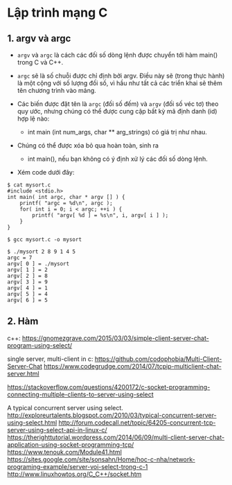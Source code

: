 # Lập trình mạng C

## 1. argv và argc


- `argv` và `argc` là cách các đối số dòng lệnh được chuyển tới hàm main() trong C và C++.
- `argc` sẽ là số chuỗi được chỉ định bởi argv. Điều này sẽ (trong thực hành) là một cộng với số
lượng đối số, vì hầu như tất cả các triển khai sẽ thêm tên chương trình vào mảng.
- Các biến được đặt tên là `argc` (đối số đếm) và `argv` (đối số véc tơ) theo quy ước, nhưng chúng
có thể được cung cập bất kỳ mã định danh (id) hợp lệ nào:
  - int main (int num_args, char ** arg_strings) có giá trị như nhau.
- Chúng có thể được xóa bỏ qua hoàn toàn, sinh ra 
  - int main(), nếu bạn không có ý định xử lý các đối số dòng lệnh.


- Xém code dưới đây:

```
$ cat mysort.c
#include <stdio.h>
int main( int argc, char * argv [] ) {
    printf( "argc = %d\n", argc );
    for( int i = 0; i < argc; ++i ) {
        printf( "argv[ %d ] = %s\n", i, argv[ i ] );
    }
}

$ gcc mysort.c -o mysort

$ ./mysort 2 8 9 1 4 5
argc = 7
argv[ 0 ] = ./mysort
argv[ 1 ] = 2
argv[ 2 ] = 8
argv[ 3 ] = 9
argv[ 4 ] = 1
argv[ 5 ] = 4
argv[ 6 ] = 5

```

## 2. Hàm 







c++:
https://gnomezgrave.com/2015/03/03/simple-client-server-chat-program-using-select/

single server, multi-client in c:
https://github.com/codophobia/Multi-Client-Server-Chat
https://www.codegrudge.com/2014/07/tcpip-multiclient-chat-server.html


https://stackoverflow.com/questions/4200172/c-socket-programming-connecting-multiple-clients-to-server-using-select

A typical concurrent server using select.
http://exploreurtalents.blogspot.com/2010/03/typical-concurrent-server-using-select.html
http://forum.codecall.net/topic/64205-concurrent-tcp-server-using-select-api-in-linux-c/
https://therighttutorial.wordpress.com/2014/06/09/multi-client-server-chat-application-using-socket-programming-tcp/
https://www.tenouk.com/Module41.html
https://sites.google.com/site/sonsahn/Home/hoc-c-nha/network-programing-example/server-voi-select-trong-c-1
http://www.linuxhowtos.org/C_C++/socket.htm
